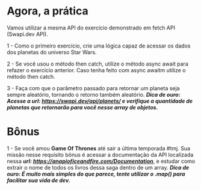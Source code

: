 # Agora, a prática

Vamos utilizar a mesma API do exercício demonstrado em fetch API (Swapi.dev API).

1 - Como o primeiro exercício, crie uma lógica capaz de acessar os dados dos planetas do universo Star Wars.

2 - Se você usou o método then catch, utilize o método async await para refazer o exercício anterior. Caso tenha feito com async awaitm utilize o método then catch.

3 - Faça com que o parâmetro passado para retornar um planeta seja sempre aleatório, tornando o retorno também aleatório.
***Dica de ouro: Acesse a url: https://swapi.dev/api/planets/ e verifique a quantidade de planetas que retornarão para você nesse array de objetos.***

# Bônus

1 - Se você amou **Game Of Thrones** até sair a última temporada #tmj. Sua missão nesse requisito bônus é acessar a documentação da API localizada nessa ***url: https://anapioficeandfire.com/Documentation***, e estudar como extrair o nome de todos os livros dessa saga dentro de um array.
***Dica de ouro: É muito mais simples do que parece, tente utilizar o .map() para facilitar sua vida de dev.***
